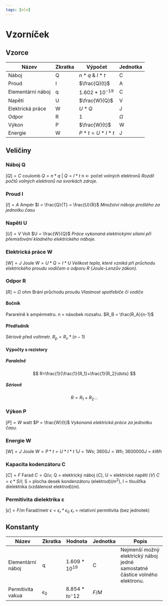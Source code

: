 ```yaml
---
tags: [ele]
---
```

# Vzorníček
## Vzorce
| Název             | Zkratka | Výpočet            | Jednotka |
| ----------------- | ------- | ------------------ | -------- |
| Náboj             | Q       | $n * q$ & $I * t$  | C        |
| Proud             | I       | $\frac{Q}{t}$      | A        |
| Elementární náboj | q       | $1.602 * 10^{-19}$ | C        |
| Napětí            | U       | $\frac{W}{Q}$      | V        |
| Elektrická práce  | W       | $U * Q$            | J        |
| Odpor             | R       | 1                  | $\Omega$ |
| Výkon             | P       | $\frac{W}{t}$      | W        |
| Energie           | W       | $P*t=U*I*t$        | J         |
## Veličiny
### Náboj Q
$[Q] = C$ coulomb
$Q = n * q$ | $Q = I * t$
n <- počet volných elektronů
*Rozdíl počtů volných elektronů na svorkách zdroje.*
### Proud I
$[I] = A$ Ampér
$I = \frac{Q}{T} = \frac{U}{R}$
*Množství náboje prošlého za jednotku času*
### Napětí U
$[U] = V$ Volt
$U = \frac{W}{Q}$
*Práce vykonaná elektrickými silami při přemisťování kladného elektrického náboje.*
### Elektrická práce W
$[W] = J$ Joule
$W = U * Q = I * U$
*Velikost tepla, které vzniká při průchodu elektrického proudu vodičem o odporu R (Joule-Lenzův zákon).*
### Odpor R
$[R] = \Omega$ ohm
Brání průchodu proudu
*Vlastnost spotřebiče či vodiče*
#### Bočník
Pararelně k ampérmetru.
n = násobek rozsahu.
$R_B = \frac{R_A}{n-1}$
#### Předřadník
Sériově před voltmetr.
$R_p = R_v * (n-1)$
#### Výpočty s rezistory
##### Paralelně
$$
R=\frac{1}{\frac{1}{R_1}+\frac{1}{R_2}\dots}
$$
##### Sériově
$$
R = R_1 + R_2 \dots
$$
### Výkon P
$[P] = W$ watt
$P = \frac{W}{t}$
*Vykonaná elektrická práce za jednotku času.*
### Energie W
$[W] = J$ Joule
$W = P * t = U * I * t$
$1J = 1Ws$; $3600J = Wh$; $3600000J = kWh$
### Kapacita kodenzátoru C
$[C] = F$ Farad
$C = Q/u$; Q = elektrický náboj ($C$), U = elektrické napětí ($V$)
$C = \epsilon * S/I$; S = plocha desek kondenzátoru (elektrod)($m^2$), I = tloušťka dielektrika (vzdálenost elektrod)($m$).
### Permitivita dielektrika ε
$[\epsilon] = F/m$ Farad/metr
$\epsilon = \epsilon_r * \epsilon_0$
$\epsilon_r$ = relativní permitivita (bez jednotek)
## Konstanty
| Název             | Zkratka      | Hodnota           | Jednotka | Popis                                                                       |
| ----------------- | ------------ | ----------------- | -------- | --------------------------------------------------------------------------- |
| Elementární náboj | q            | $1.609 * 10^{19}$ | C        | Nejmenší možný elektrický náboj jedné samostatné částice volného elektronu. |
| Permitivita vakua | $\epsilon_0$ | $8.854*to^-12$    | $F/M$    |                                                                             |


